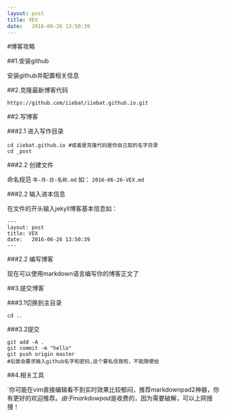 ```yaml
---
layout: post
title: VEX
date:   2016-06-26 13:50:39
---
```

#博客攻略

##1.安装github

安装github并配置相关信息

##2.克隆最新博客代码

```
https://github.com/iiebat/iiebat.github.io.git
```
##2.写博客

###2.1 进入写作目录

```
cd iiebat.github.io #或者是克隆代码是你自己取的名字目录
cd _post
```
###2.2 创建文件

命名规范 `年-月-日-名称.md` 如： `2016-06-26-VEX.md`

###2.2 输入进本信息

在文件的开头输入jekyll博客基本信息如：

```
---
layout: post
title: VEX
date:   2016-06-26 13:50:39
---
```
###2.2 编写博客

现在可以使用markdown语言编写你的博客正文了

##3.提交博客

###3.1切换到主目录

```
cd ..
```
###3.2提交

```
git add -A .
git commit -m "hello"
git push origin master
#后面会要求输入github名字和密码,这个要私信我啦，不能随便给
```
##4.相关工具

`你可能在vim直接编辑看不到实时效果比较郁闷，推荐markdownpad2神器，你有更好的欢迎推荐。*由于markdowpad*是收费的，因为需要破解，可以上网搜搜！
